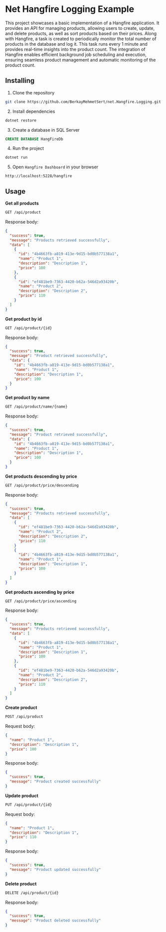 # Net Hangfire Logging Example

This project showcases a basic implementation of a Hangfire application. It provides an API for managing products, allowing users to create, update, and delete products, as well as sort products based on their prices. Along with Hangfire, a task is created to periodically monitor the total number of products in the database and log it. This task runs every 1 minute and provides real-time insights into the product count. The integration of Hangfire enables efficient background job scheduling and execution, ensuring seamless product management and automatic monitoring of the product count.


## Installing

1. Clone the repository
```bash
git clone https://github.com/BerkayMehmetSert/net.Hangfire.Logging.git
```

2. Install dependencies
```bash
dotnet restore
```

3. Create a database in SQL Server
```sql
CREATE DATABASE HangFireDb
```

4. Run the project
```bash
dotnet run
```

5. Open `Hangfire Dashboard` in your browser
```
http://localhost:5228/hangfire
```

## Usage

**Get all products**
```bash
GET /api/product
```

Response body:
```json
{
  "success": true,
  "message": "Products retrieved successfully",
  "data": [
    {
      "id": "4b4663fb-a819-413e-9d15-bd0b577138a1",
      "name": "Product 1",
      "description": "Description 1",
      "price": 100
    },
    {
      "id": "ef481be9-7363-4420-b62a-546d2a93420b",
      "name": "Product 2",
      "description": "Description 2",
      "price": 110
    }
  ]
}
```

**Get product by id**
```bash
GET /api/product/{id}
```

Response body:
```json
{
  "success": true,
  "message": "Product retrieved successfully",
  "data": {
    "id": "4b4663fb-a819-413e-9d15-bd0b577138a1",
    "name": "Product 1",
    "description": "Description 1",
    "price": 100
  }
}
```

**Get product by name**
```bash
GET /api/product/name/{name}
```

Response body:
```json
{
  "success": true,
  "message": "Product retrieved successfully",
  "data": {
    "id": "4b4663fb-a819-413e-9d15-bd0b577138a1",
    "name": "Product 1",
    "description": "Description 1",
    "price": 100
  }
}
```

**Get products descending by price**
```bash
GET /api/product/price/descending
```

Response body:
```json
{
  "success": true,
  "message": "Products retrieved successfully",
  "data": [
    {
      "id": "ef481be9-7363-4420-b62a-546d2a93420b",
      "name": "Product 2",
      "description": "Description 2",
      "price": 110
    }
    {
      "id": "4b4663fb-a819-413e-9d15-bd0b577138a1",
      "name": "Product 1",
      "description": "Description 1",
      "price": 100
    }
  ]
}
```

**Get products ascending by price**
```bash
GET /api/product/price/ascending
```

Response body:
```json
{
  "success": true,
  "message": "Products retrieved successfully",
  "data": [
    {
      "id": "4b4663fb-a819-413e-9d15-bd0b577138a1",
      "name": "Product 1",
      "description": "Description 1",
      "price": 100
    },
    {
      "id": "ef481be9-7363-4420-b62a-546d2a93420b",
      "name": "Product 2",
      "description": "Description 2",
      "price": 110
    }
  ]
}
```

**Create product**
```bash
POST /api/product
```

Request body:
```json
{
  "name": "Product 1",
  "description": "Description 1",
  "price": 100
}
```

Response body:
```json
{
  "success": true,
  "message": "Product created successfully"
}
```

**Update product**
```bash
PUT /api/product/{id}
```

Request body:
```json
{
  "name": "Product 1",
  "description": "Description 1",
  "price": 110
}
```

Response body:
```json
{
  "success": true,
  "message": "Product updated successfully"
}
```

**Delete product**
```bash
DELETE /api/product/{id}
```

Response body:
```json
{
  "success": true,
  "message": "Product deleted successfully"
}
```

